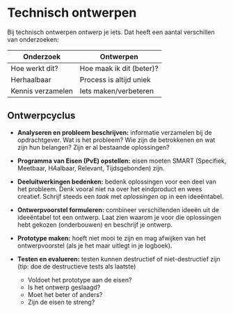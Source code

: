 # Technisch ontwerpen

Bij technisch ontwerpen ontwerp je iets. Dat heeft een aantal verschillen van onderzoeken:

| Onderzoek         | Ontwerpen                |
| ----------------- | ------------------------ |
| Hoe werkt dit?    | Hoe maak ik dit (beter)? |
| Herhaalbaar       | Process is altijd uniek  |
| Kennis verzamelen | Iets maken/verbeteren    |

## Ontwerpcyclus

- **Analyseren en probleem beschrijven:** informatie verzamelen bij de opdrachtgever. Wat is het probleem? Wie zijn de betrokkenen en wat zijn hun belangen? Zijn er al bestaande oplossingen?

- **Programma van Eisen (PvE) opstellen:** eisen moeten SMART (Specifiek, Meetbaar, H*A*albaar, Relevant, Tijdsgebonden) zijn.

- **Deeluitwerkingen bedenken:** bedenk oplossingen voor een deel van het probleem. Denk vooral niet na over het eindproduct en wees creatief. Schrijf steeds een *taak* met *oplossingen* op in een ideeëntabel.

- **Ontwerpvoorstel formuleren:** combineer verschillenden ideeën uit de ideeëntabel tot een ontwerp. Laat zien waarom je voor die oplossingen hebt gekozen (onderbouwen) en beschrijf je ontwerp.

- **Prototype maken:** hoeft niet mooi te zijn en mag afwijken van het ontwerpvoorstel (als je het maar uitlegt in je logboek).

- **Testen en evalueren:** testen kunnen destructief of niet-destructief zijn (tip: doe de destructieve tests als laatste)
	- Voldoet het prototype aan de eisen?
	- Is het ontwerp geslaagd?
	- Moet het beter of anders?
	- Zijn de eisen te streng?